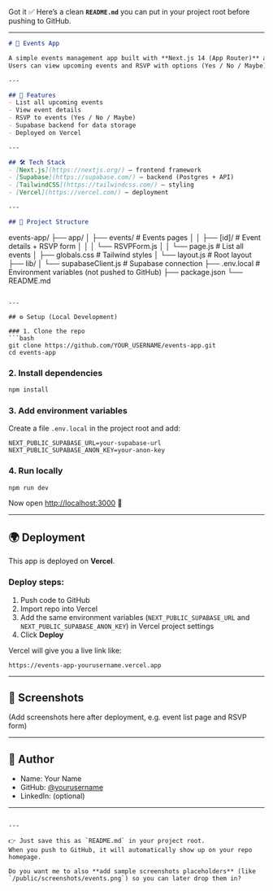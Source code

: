 <!-- This is a [Next.js](https://nextjs.org) project bootstrapped with [`create-next-app`](https://github.com/vercel/next.js/tree/canary/packages/create-next-app).

## Getting Started

First, run the development server:

```bash
npm run dev
# or
yarn dev
# or
pnpm dev
# or
bun dev
```

Open [http://localhost:3000](http://localhost:3000) with your browser to see the result.

You can start editing the page by modifying `app/page.js`. The page auto-updates as you edit the file.

This project uses [`next/font`](https://nextjs.org/docs/app/building-your-application/optimizing/fonts) to automatically optimize and load [Geist](https://vercel.com/font), a new font family for Vercel.

## Learn More

To learn more about Next.js, take a look at the following resources:

- [Next.js Documentation](https://nextjs.org/docs) - learn about Next.js features and API.
- [Learn Next.js](https://nextjs.org/learn) - an interactive Next.js tutorial.

You can check out [the Next.js GitHub repository](https://github.com/vercel/next.js) - your feedback and contributions are welcome!

## Deploy on Vercel

The easiest way to deploy your Next.js app is to use the [Vercel Platform](https://vercel.com/new?utm_medium=default-template&filter=next.js&utm_source=create-next-app&utm_campaign=create-next-app-readme) from the creators of Next.js.

Check out our [Next.js deployment documentation](https://nextjs.org/docs/app/building-your-application/deploying) for more details. -->

Got it ✅
Here’s a clean **`README.md`** you can put in your project root before pushing to GitHub.

---

```markdown
# 🎉 Events App

A simple events management app built with **Next.js 14 (App Router)** and **Supabase**.  
Users can view upcoming events and RSVP with options (Yes / No / Maybe).

---

## 🚀 Features
- List all upcoming events
- View event details
- RSVP to events (Yes / No / Maybe)
- Supabase backend for data storage
- Deployed on Vercel

---

## 🛠️ Tech Stack
- [Next.js](https://nextjs.org/) – frontend framework
- [Supabase](https://supabase.com/) – backend (Postgres + API)
- [TailwindCSS](https://tailwindcss.com/) – styling
- [Vercel](https://vercel.com/) – deployment

---

## 📂 Project Structure
```

events-app/
├── app/
│   ├── events/          # Events pages
│   │   ├── \[id]/        # Event details + RSVP form
│   │   │   └── RSVPForm.js
│   │   └── page.js      # List all events
│   ├── globals.css      # Tailwind styles
│   └── layout.js        # Root layout
├── lib/
│   └── supabaseClient.js # Supabase connection
├── .env.local           # Environment variables (not pushed to GitHub)
├── package.json
└── README.md

````

---

## ⚙️ Setup (Local Development)

### 1. Clone the repo
```bash
git clone https://github.com/YOUR_USERNAME/events-app.git
cd events-app
````

### 2. Install dependencies

```bash
npm install
```

### 3. Add environment variables

Create a file `.env.local` in the project root and add:

```env
NEXT_PUBLIC_SUPABASE_URL=your-supabase-url
NEXT_PUBLIC_SUPABASE_ANON_KEY=your-anon-key
```

### 4. Run locally

```bash
npm run dev
```

Now open [http://localhost:3000](http://localhost:3000) 🎉

---

## 🌍 Deployment

This app is deployed on **Vercel**.

### Deploy steps:

1. Push code to GitHub
2. Import repo into Vercel
3. Add the same environment variables (`NEXT_PUBLIC_SUPABASE_URL` and `NEXT_PUBLIC_SUPABASE_ANON_KEY`) in Vercel project settings
4. Click **Deploy**

Vercel will give you a live link like:

```
https://events-app-yourusername.vercel.app
```

---

## 📸 Screenshots

(Add screenshots here after deployment, e.g. event list page and RSVP form)

---

## 👤 Author

* Name: Your Name
* GitHub: [@yourusername](https://github.com/yourusername)
* LinkedIn: (optional)

---

```

---

👉 Just save this as `README.md` in your project root.  
When you push to GitHub, it will automatically show up on your repo homepage.  

Do you want me to also **add sample screenshots placeholders** (like `/public/screenshots/events.png`) so you can later drop them in?
```
